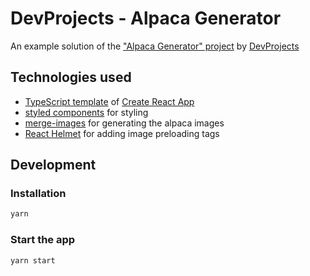 # DevProjects - Alpaca Generator

An example solution of the ["Alpaca Generator" project](https://www.codementor.io/projects/web/alpaca-image-generator-website-ce2oc0eus8) by [DevProjects](http://www.codementor.io/projects)

## Technologies used
- [TypeScript template](https://create-react-app.dev/docs/adding-typescript/) of [Create React App](https://github.com/facebook/create-react-app)
- [styled components](https://styled-components.com/) for styling
- [merge-images](https://github.com/lukechilds/merge-images) for generating the alpaca images
- [React Helmet](https://github.com/nfl/react-helmet) for adding image preloading tags

## Development

### Installation

```bash
yarn
```

### Start the app

```bash
yarn start
```
